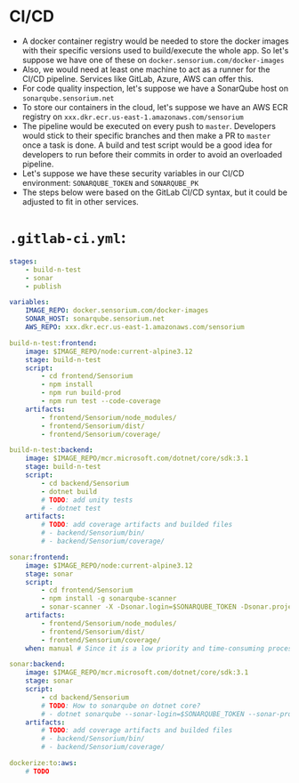 # CI/CD

- A docker container registry would be needed to store the docker images with their specific versions used to build/execute the whole app. So let's suppose we have one of these on `docker.sensorium.com/docker-images`
- Also, we would need at least one machine to act as a runner for the CI/CD pipeline. Services like GitLab, Azure, AWS can offer this.
- For code quality inspection, let's suppose we have a SonarQube host on `sonarqube.sensorium.net`
- To store our containers in the cloud, let's suppose we have an AWS ECR registry on `xxx.dkr.ecr.us-east-1.amazonaws.com/sensorium`
- The pipeline would be executed on every push to `master`. Developers would stick to their specific branches and then make a PR to `master` once a task is done. A build and test script would be a good idea for developers to run before their commits in order to avoid an overloaded pipeline.
- Let's suppose we have these security variables in our CI/CD environment: `SONARQUBE_TOKEN` and `SONARQUBE_PK`
- The steps below were based on the GitLab CI/CD syntax, but it could be adjusted to fit in other services.

# `.gitlab-ci.yml`:

``` yaml
stages:
    - build-n-test
    - sonar
    - publish

variables:
    IMAGE_REPO: docker.sensorium.com/docker-images
    SONAR_HOST: sonarqube.sensorium.net
    AWS_REPO: xxx.dkr.ecr.us-east-1.amazonaws.com/sensorium

build-n-test:frontend:
    image: $IMAGE_REPO/node:current-alpine3.12
    stage: build-n-test
    script:
        - cd frontend/Sensorium
        - npm install
        - npm run build-prod
        - npm run test --code-coverage
    artifacts:
        - frontend/Sensorium/node_modules/
        - frontend/Sensorium/dist/
        - frontend/Sensorium/coverage/

build-n-test:backend:
    image: $IMAGE_REPO/mcr.microsoft.com/dotnet/core/sdk:3.1
    stage: build-n-test
    script:
        - cd backend/Sensorium
        - dotnet build
        # TODO: add unity tests
        # - dotnet test
    artifacts:
        # TODO: add coverage artifacts and builded files
        # - backend/Sensorium/bin/
        # - backend/Sensorium/coverage/

sonar:frontend:
    image: $IMAGE_REPO/node:current-alpine3.12
    stage: sonar
    script:
        - cd frontend/Sensorium
        - npm install -g sonarqube-scanner
        - sonar-scanner -X -Dsonar.login=$SONARQUBE_TOKEN -Dsonar.projectKey=$SONARQUBE_PK -Dsonar.host.url=$SONAR_HOST
    artifacts:
        - frontend/Sensorium/node_modules/
        - frontend/Sensorium/dist/
        - frontend/Sensorium/coverage/
    when: manual # Since it is a low priority and time-consuming process, is going to be manual

sonar:backend:
    image: $IMAGE_REPO/mcr.microsoft.com/dotnet/core/sdk:3.1
    stage: sonar
    script:
        - cd backend/Sensorium
        # TODO: How to sonarqube on dotnet core?
        # - dotnet sonarqube --sonar-login=$SONARQUBE_TOKEN --sonar-projectKey=$SONARQUBE_PK --sonar-host-url=$SONAR_HOST
    artifacts:
        # TODO: add coverage artifacts and builded files
        # - backend/Sensorium/bin/
        # - backend/Sensorium/coverage/

dockerize:to:aws:
    # TODO
```